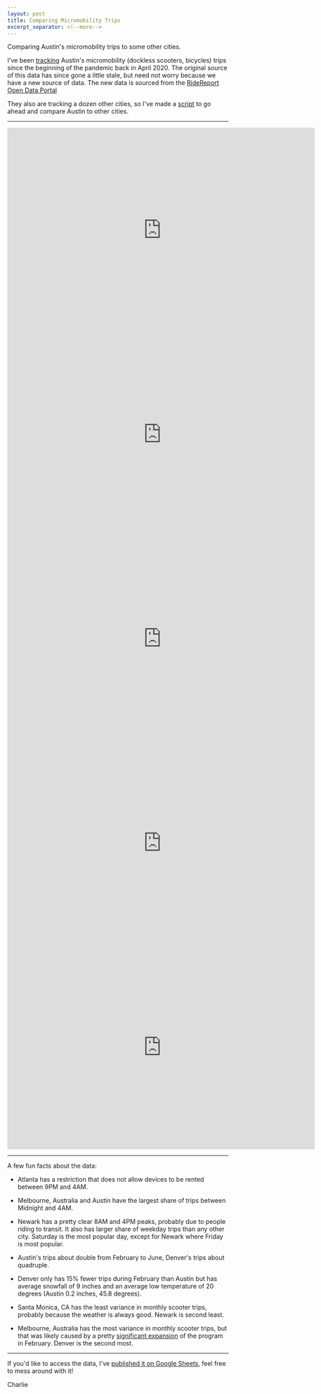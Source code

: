 ```yaml
---
layout: post
title: Comparing Micromobility Trips 
excerpt_separator: <!--more-->
---
```


Comparing Austin's micromobility trips to some other cities.
<!--more-->

I've been [tracking](http://modalshift.co/COVID19/) Austin's micromobility (dockless scooters, bicycles) trips since the beginning of the pandemic back in April 2020. The original source of this data has since gone a little stale, but need not worry because we have a new source of data. The new data is sourced from the [RideReport Open Data Portal](https://public.ridereport.com/)

They also are tracking a dozen other cities, so I've made a [script](https://github.com/Charlie-Henry/ModalShift/blob/master/code/micromobility-data-script/get-trip-totals.py) to go ahead and compare Austin to other cities.

***

<iframe width="700" height="465" seamless frameborder="0" scrolling="no" src="https://docs.google.com/spreadsheets/d/e/2PACX-1vT62B_DwWnKjW0xnsEMgicyUd-jiz3hR7_gWKebQGgLA5EmwRg6VuLjwjmco4aDATkHfsLKdgEKiuUz/pubchart?oid=2124104027&amp;format=interactive"></iframe>

<iframe width="700" height="465" seamless frameborder="0" scrolling="no" src="https://docs.google.com/spreadsheets/d/e/2PACX-1vT62B_DwWnKjW0xnsEMgicyUd-jiz3hR7_gWKebQGgLA5EmwRg6VuLjwjmco4aDATkHfsLKdgEKiuUz/pubchart?oid=342231804&amp;format=interactive"></iframe>

<iframe width="700" height="465" seamless frameborder="0" scrolling="no" src="https://docs.google.com/spreadsheets/d/e/2PACX-1vT62B_DwWnKjW0xnsEMgicyUd-jiz3hR7_gWKebQGgLA5EmwRg6VuLjwjmco4aDATkHfsLKdgEKiuUz/pubchart?oid=658360229&amp;format=interactive"></iframe>

<iframe width="700" height="465" seamless frameborder="0" scrolling="no" src="https://docs.google.com/spreadsheets/d/e/2PACX-1vT62B_DwWnKjW0xnsEMgicyUd-jiz3hR7_gWKebQGgLA5EmwRg6VuLjwjmco4aDATkHfsLKdgEKiuUz/pubchart?oid=316350592&amp;format=interactive"></iframe>

<iframe width="700" height="465" seamless frameborder="0" scrolling="no" src="https://docs.google.com/spreadsheets/d/e/2PACX-1vT62B_DwWnKjW0xnsEMgicyUd-jiz3hR7_gWKebQGgLA5EmwRg6VuLjwjmco4aDATkHfsLKdgEKiuUz/pubchart?oid=1492875467&amp;format=interactive"></iframe>

***

A few fun facts about the data:

- Atlanta has a restriction that does not allow devices to be rented between 9PM and 4AM.

- Melbourne, Australia and Austin have the largest share of trips between Midnight and 4AM.

- Newark has a pretty clear 8AM and 4PM peaks, probably due to people riding to transit. It also has larger share of weekday trips than any other city. Saturday is the most popular day, except for Newark where Friday is most popular.

- Austin's trips about double from February to June, Denver's trips about quadruple.

- Denver only has 15% fewer trips during February than Austin but has average snowfall of 9 inches and an average low temperature of 20 degrees (Austin 0.2 inches, 45.8 degrees).

- Santa Monica, CA has the least variance in monthly scooter trips, probably because the weather is always good. Newark is second least. 

- Melbourne, Australia has the most variance in monthly scooter trips, but that was likely caused by a pretty [significant expansion](https://www.melbourne.vic.gov.au/parking-and-transport/Pages/e-scooters.aspx) of the program in February. Denver is the second most.

***

If you'd like to access the data, I've [published it on Google Sheets](https://docs.google.com/spreadsheets/d/13mD22ryVYZdg0ydJSLHS5XcxsRPZ6ZFxNYoTa7YKrmg/edit?usp=sharing), feel free to mess around with it!


Charlie
